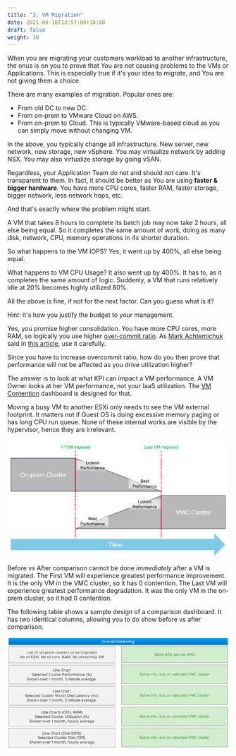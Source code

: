 ```yaml
---
title: "3. VM Migration"
date: 2021-06-16T13:57:04+10:00
draft: false
weight: 30
---
```


When you are migrating your customers workload to another infrastructure, the onus is on you to prove that You are not causing problems to the VMs or Applications. This is especially true if it's your idea to migrate, and You are not giving them a choice.

There are many examples of migration. Popular ones are:

- From old DC to new DC.
- From on-prem to VMware Cloud on AWS.
- From on-prem to Cloud. This is typically VMware-based cloud as you can simply move without changing VM.

In the above, you typically change all infrastructure. New server, new network, new storage, new vSphere. You may virtualize network by adding NSX. You may also virtualize storage by going vSAN.

Regardless, your Application Team do not and should not care. It's transparent to them. In fact, it should be better as You are using **faster & bigger hardware**. You have more CPU cores, faster RAM, faster storage, bigger network, less network hops, etc.

And that's exactly where the problem might start.

A VM that takes 8 hours to complete its batch job may now take 2 hours, all else being equal. So it completes the same amount of work, doing as many disk, network, CPU, memory operations in 4x shorter duration.

So what happens to the VM IOPS? Yes, it went up by 400%, all else being equal.

What happens to VM CPU Usage? It also went up by 400%. It has to, as it completes the same amount of logic. Suddenly, a VM that runs relatively idle at 20% becomes highly utilized 80%.

All the above is fine, if not for the next factor. Can you guess what is it?

Hint: it's how you justify the budget to your management.

Yes, you promise higher consolidation. You have more CPU cores, more RAM, so logically you use higher [over-commit ratio](https://blogs.vmware.com/vsphere/2015/11/vcpu-to-pcpu-ratios-are-they-still-relevant.html). As [Mark Achtemichuk](https://blogs.vmware.com/vsphere/author/mark_achtemichuk) said in [this article](https://blogs.vmware.com/vsphere/2015/11/vcpu-to-pcpu-ratios-are-they-still-relevant.html), use it carefully.

Since you have to increase overcommit ratio, how do you then prove that performance will not be affected as you drive utilization higher?

The answer is to look at what KPI can impact a VM performance. A VM Owner looks at her VM performance, not your IaaS utilization. The [VM Contention](/dashboards/chapter-2-performance-dashboards/3.2.10-vm-contention/) dashboard is designed for that.

Moving a busy VM to another ESXi only needs to see the VM external footprint. It matters not if Guest OS is doing excessive memory paging or has long CPU run queue. None of these internal works are visible by the hypervisor, hence they are irrelevant.

![VM Migration timeline](3.9.3-fig-1.png)

Before vs After comparison cannot be done *immediately* after a VM is migrated. The First VM will experience greatest performance improvement. It is the only VM in the VMC cluster, so it has 0 contention. The Last VM will experience greatest performance degradation. It was the only VM in the on-prem cluster, so it had 0 contention.

The following table shows a sample design of a comparison dashboard. It has two identical columns, allowing you to do show before vs after comparison.

![Sample comparison dashboard](3.9.3-fig-2.png)
